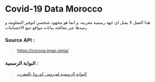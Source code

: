 # Covid-19 Data Morocco

هذا العمل لا يمثل اي جهة رسمية مغربية، و انما هو مجهود شخصي لتوفير المعلومة و رصدها عبر معالجة بيانات مواقع تتبع الاحصائيات 


### Source API : 
> https://corona.lmao.ninja/

### البوابة الرسمية : 
 > [البوابة الرسمية لفيروس كورونا بالمغرب](http://www.covidmaroc.ma/)
 
